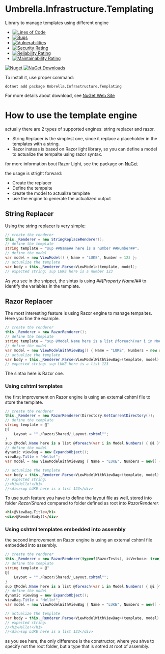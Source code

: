 # Umbrella.Infrastructure.Templating
Library to manage templates using different engine

- [![Lines of Code](https://sonarcloud.io/api/project_badges/measure?project=Umbrella.Infrastructure.Templating&metric=ncloc)](https://sonarcloud.io/summary/new_code?id=Umbrella.Infrastructure.Templating)
- [![Bugs](https://sonarcloud.io/api/project_badges/measure?project=Umbrella.Infrastructure.Templating&metric=bugs)](https://sonarcloud.io/summary/new_code?id=Umbrella.Infrastructure.Templating)
- [![Vulnerabilities](https://sonarcloud.io/api/project_badges/measure?project=Umbrella.Infrastructure.Templating&metric=vulnerabilities)](https://sonarcloud.io/summary/new_code?id=Umbrella.Infrastructure.Templating)
- [![Security Rating](https://sonarcloud.io/api/project_badges/measure?project=Umbrella.Infrastructure.Templating&metric=security_rating)](https://sonarcloud.io/summary/new_code?id=Umbrella.Infrastructure.Templating)
- [![Reliability Rating](https://sonarcloud.io/api/project_badges/measure?project=Umbrella.Infrastructure.Templating&metric=reliability_rating)](https://sonarcloud.io/summary/new_code?id=Umbrella.Infrastructure.Templating)
- [![Maintainability Rating](https://sonarcloud.io/api/project_badges/measure?project=Umbrella.Infrastructure.Templating&metric=sqale_rating)](https://sonarcloud.io/summary/new_code?id=Umbrella.Infrastructure.Templating)

[![Nuget](https://img.shields.io/nuget/v/Umbrella.Infrastructure.Templating.svg?style=plastic)](https://www.nuget.org/packages/Umbrella.Infrastructure.Templating/)
[![NuGet Downloads](https://img.shields.io/nuget/dt/Umbrella.Infrastructure.Templating.svg)](https://www.nuget.org/packages/Umbrella.Infrastructure.Templating/)

To install it, use proper command:

```
dotnet add package Umbrella.Infrastructure.Templating 
```

For more details about download, see [NuGet Web Site](https://www.nuget.org/packages/Umbrella.Infrastructure.Templating/)

# How to use the template engine

actually there are 2 types of supported engines: string replacer and razor.

- String  Replacer is the simplest one, since it replace a placeholder in the templates with a string.
- Razor insteas is based on Razor light library, so you can define a model to actualize the tempalte using razor syntax.

for more information bout Razor Light, see the package on [NuGet](https://www.nuget.org/packages/RazorLight)

the usage is stright forward:

- Create the replacer
- Define the tempalte
- create the model to actualize template
- use the engine to generate the actualized output

## String Replacer

Using the string replacer is very simple:

```c#
// create the renderer
this._Renderer = new StringReplaceRenderer();
// define the template
string template = "sup ##Name## here is a number ##Number##";
// define the model
var model = new ViewModel() { Name = "LUKE", Number = 123 };
// actualize the template
var body = this._Renderer.Parse<ViewModel>(template, model);
// expected string: sup LUKE here is a number 123
```

As you see in the snippet, the sintax is using _##[Property Name]##_ to identify the variables in the template.

## Razor Replacer
The most interesting feature is using Razor engine to manage tempaltes. Here you fine the example.

```c#
// create the renderer
this._Renderer = new RazorRenderer();
// define the template
string template = "sup @Model.Name here is a list @foreach(var i in Model.Numbers) { @i }";
// define the model
var model = new ViewModelWithViewBag() { Name = "LUKE", Numbers = new string[] { "1", "2", "3" } };
// actualize the template
var body = this._Renderer.Parse<ViewModelWithViewBag>(template, model)
// expected string: sup LUKE here is a list 123
```

The sintax here is Razor one.

### Using cshtml templates
the first improvement on Razor engine is using an external cshtml file to store the template.

```c#
// create the renderer
this._Renderer = new RazorRenderer(Directory.GetCurrentDirectory());
// define the template
string template = @"
@{
    Layout = ""./Razor/Shared/_Layout.cshtml"";
}
sup @Model.Name here is a list @foreach(var i in Model.Numbers) { @i }";
// define the model
dynamic viewBag = new ExpandoObject();
viewBag.Title = "Hello!";
var model = new ViewModelWithViewBag { Name = "LUKE", Numbers = new[] { "1", "2", "3" }, ViewBag = viewBag };

// actualize the template
var body = this._Renderer.Parse<ViewModelWithViewBag>(template, model)
// expected string:
//<h1>Hello!</h1>
//<div>sup LUKE here is a list 123</div>
```

To use such feature you have to define the layout file as well, stored into folder _Razor/Shared_  compared to folder defined as root into _RazorRenderer_.

```html
<h1>@ViewBag.Title</h1>
<div>@RenderBody()</div>
```

### Using cshtml templates embedded into assembly
the second improvement on Razor engine is using an external cshtml file embedded into assembly.

```c#
// create the renderer
this._Renderer = new RazorRenderer(typeof(RazorTests), isVerbose: true);
// define the template
string template = @"
@{
    Layout = ""./Razor/Shared/_Layout.cshtml"";
}
sup @Model.Name here is a list @foreach(var i in Model.Numbers) { @i }";
// define the model
dynamic viewBag = new ExpandoObject();
viewBag.Title = "Hello!";
var model = new ViewModelWithViewBag { Name = "LUKE", Numbers = new[] { "1", "2", "3" }, ViewBag = viewBag };

// actualize the template
var body = this._Renderer.Parse<ViewModelWithViewBag>(template, model)
// expected string:
//<h1>Hello!</h1>
//<div>sup LUKE here is a list 123</div>
```

as you see here, the only difference is the constructor, where you ahve to specify not the root folder, but a type that is sotred at root of assembly.